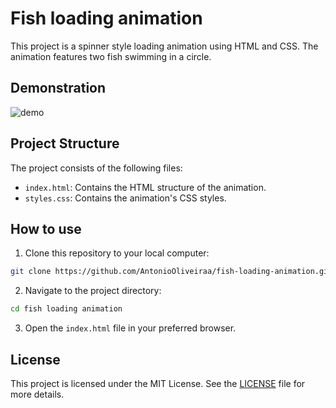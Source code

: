 # Fish loading animation

This project is a spinner style loading animation using HTML and CSS. The animation features two fish swimming in a circle.

## Demonstration

![demo](https://github.com/AntonioOliveiraa/fish-loading-animation/assets/80104016/341127a6-bdec-49f7-80d4-256492d0a1e7)


## Project Structure

The project consists of the following files:

- `index.html`: Contains the HTML structure of the animation.
- `styles.css`: Contains the animation's CSS styles.

## How to use

1. Clone this repository to your local computer:

```bash
git clone https://github.com/AntonioOliveiraa/fish-loading-animation.git
```

2. Navigate to the project directory:

```bash
cd fish loading animation
```

3. Open the `index.html` file in your preferred browser.

## License

This project is licensed under the MIT License. See the [LICENSE](LICENSE.md) file for more details.
